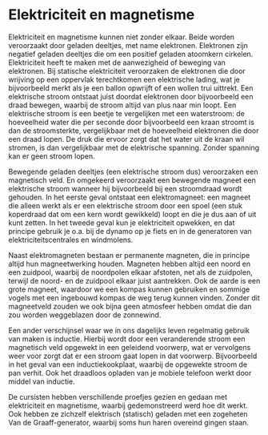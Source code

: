 # Elektriciteit en magnetisme

Elektriciteit en magnetisme kunnen niet zonder elkaar. Beide worden veroorzaakt door geladen deeltjes, met name elektronen. Elektronen zijn negatief geladen deeltjes die om een positief geladen atoomkern cirkelen. Elektriciteit heeft te maken met de aanwezigheid of beweging van elektronen. Bij statische elektriciteit veroorzaken de elektronen die door wrijving op een oppervlak terechtkomen een elektrische lading, wat je bijvoorbeeld merkt als je een ballon opwrijft of een wollen trui uittrekt. Een elektrische stroom ontstaat juist doordat elektronen door bijvoorbeeld een draad bewegen, waarbij de stroom altijd van plus naar min loopt. Een elektrische stroom is een beetje te vergelijken met een waterstroom: de hoeveelheid water die per seconde door bijvoorbeeld een kraan stroomt is dan de stroomsterkte, vergelijkbaar met de hoeveelheid elektronen die door een draad lopen. De druk die ervoor zorgt dat het water uit de kraan wil stromen, is dan vergelijkbaar met de elektrische spanning. Zonder spanning kan er geen stroom lopen.

Bewegende geladen deeltjes (een elektrische stroom dus) veroorzaken een magnetisch veld. En omgekeerd veroorzaakt een bewegende magneet een elektrische stroom wanneer hij bijvoorbeeld bij een stroomdraad wordt gehouden. In het eerste geval ontstaat een elektromagneet: een magneet die alleen werkt als er een elektrische stroom door een spoel (een stuk koperdraad dat om een kern wordt gewikkeld) loopt en die je dus aan of uit kunt zetten. In het tweede geval kun je elektriciteit opwekken, en dat principe gebruik je o.a. bij de dynamo op je fiets en in de generatoren van elektriciteitscentrales en windmolens.

Naast elektromagneten bestaan er permanente magneten, die in principe altijd hun magneetwerking houden. Magneten hebben altijd een noord en een zuidpool, waarbij de noordpolen elkaar afstoten, net als de zuidpolen, terwijl de noord- en de zuidpool elkaar juist aantrekken. Ook de aarde is een grote magneet, waardoor we een kompas kunnen gebruiken en sommige vogels met een ingebouwd kompas de weg terug kunnen vinden. Zonder dit magneetveld zouden we ook bijna geen atmosfeer hebben omdat die dan zou worden weggeblazen door de zonnewind.

Een ander verschijnsel waar we in ons dagelijks leven regelmatig gebruik van maken is inductie. Hierbij wordt door een veranderende stroom een magnetisch veld opgewekt in een geleidend voorwerp, wat er vervolgens weer voor zorgt dat er een stroom gaat lopen in dat voorwerp. Bijvoorbeeld in het geval van een inductiekookplaat, waarbij de opgewekte stroom de pan verhit. Ook het draadloos opladen van je mobiele telefoon werkt door middel van inductie.

De cursisten hebben verschillende proefjes gezien en gedaan met elektriciteit en magnetisme, waarbij gedemonstreerd werd hoe dit werkt. Ook hebben ze zichzelf elektrisch (statisch) geladen met een zogeheten Van de Graaff-generator, waarbij soms hun haren overeind gingen staan.
